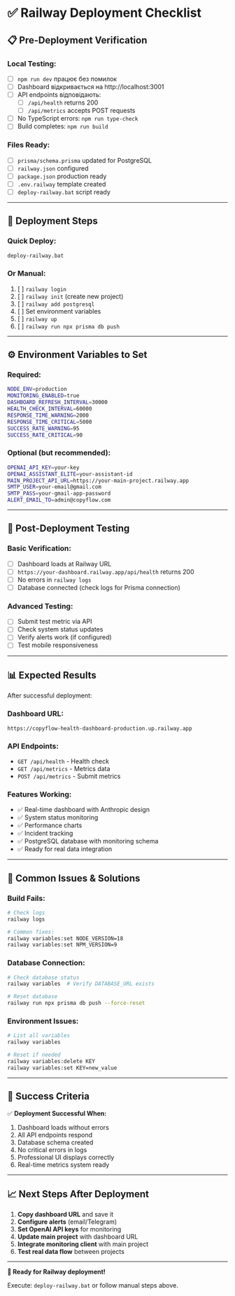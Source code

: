 # ✅ Railway Deployment Checklist

## 📋 **Pre-Deployment Verification**

### **Local Testing:**
- [ ] `npm run dev` працює без помилок
- [ ] Dashboard відкривається на http://localhost:3001
- [ ] API endpoints відповідають:
  - [ ] `/api/health` returns 200
  - [ ] `/api/metrics` accepts POST requests
- [ ] No TypeScript errors: `npm run type-check`
- [ ] Build completes: `npm run build`

### **Files Ready:**
- [ ] `prisma/schema.prisma` updated for PostgreSQL
- [ ] `railway.json` configured
- [ ] `package.json` production ready
- [ ] `.env.railway` template created
- [ ] `deploy-railway.bat` script ready

---

## 🚀 **Deployment Steps**

### **Quick Deploy:**
```bash
deploy-railway.bat
```

### **Or Manual:**
1. [ ] `railway login`
2. [ ] `railway init` (create new project)
3. [ ] `railway add postgresql`
4. [ ] Set environment variables
5. [ ] `railway up`
6. [ ] `railway run npx prisma db push`

---

## ⚙️ **Environment Variables to Set**

### **Required:**
```bash
NODE_ENV=production
MONITORING_ENABLED=true
DASHBOARD_REFRESH_INTERVAL=30000
HEALTH_CHECK_INTERVAL=60000
RESPONSE_TIME_WARNING=2000
RESPONSE_TIME_CRITICAL=5000
SUCCESS_RATE_WARNING=95
SUCCESS_RATE_CRITICAL=90
```

### **Optional (but recommended):**
```bash
OPENAI_API_KEY=your-key
OPENAI_ASSISTANT_ELITE=your-assistant-id
MAIN_PROJECT_API_URL=https://your-main-project.railway.app
SMTP_USER=your-email@gmail.com
SMTP_PASS=your-gmail-app-password
ALERT_EMAIL_TO=admin@copyflow.com
```

---

## 🧪 **Post-Deployment Testing**

### **Basic Verification:**
- [ ] Dashboard loads at Railway URL
- [ ] `https://your-dashboard.railway.app/api/health` returns 200
- [ ] No errors in `railway logs`
- [ ] Database connected (check logs for Prisma connection)

### **Advanced Testing:**
- [ ] Submit test metric via API
- [ ] Check system status updates
- [ ] Verify alerts work (if configured)
- [ ] Test mobile responsiveness

---

## 📊 **Expected Results**

After successful deployment:

### **Dashboard URL:**
`https://copyflow-health-dashboard-production.up.railway.app`

### **API Endpoints:**
- `GET /api/health` - Health check
- `GET /api/metrics` - Metrics data
- `POST /api/metrics` - Submit metrics

### **Features Working:**
- ✅ Real-time dashboard with Anthropic design
- ✅ System status monitoring
- ✅ Performance charts
- ✅ Incident tracking
- ✅ PostgreSQL database with monitoring schema
- ✅ Ready for real data integration

---

## 🔧 **Common Issues & Solutions**

### **Build Fails:**
```bash
# Check logs
railway logs

# Common fixes:
railway variables:set NODE_VERSION=18
railway variables:set NPM_VERSION=9
```

### **Database Connection:**
```bash
# Check database status
railway variables  # Verify DATABASE_URL exists

# Reset database
railway run npx prisma db push --force-reset
```

### **Environment Issues:**
```bash
# List all variables
railway variables

# Reset if needed
railway variables:delete KEY
railway variables:set KEY=new_value
```

---

## 🎯 **Success Criteria**

✅ **Deployment Successful When:**
1. Dashboard loads without errors
2. All API endpoints respond
3. Database schema created
4. No critical errors in logs
5. Professional UI displays correctly
6. Real-time metrics system ready

---

## 📈 **Next Steps After Deployment**

1. **Copy dashboard URL** and save it
2. **Configure alerts** (email/Telegram)
3. **Set OpenAI API keys** for monitoring
4. **Update main project** with dashboard URL
5. **Integrate monitoring client** with main project
6. **Test real data flow** between projects

---

**🎉 Ready for Railway deployment!**

Execute: `deploy-railway.bat` or follow manual steps above.
